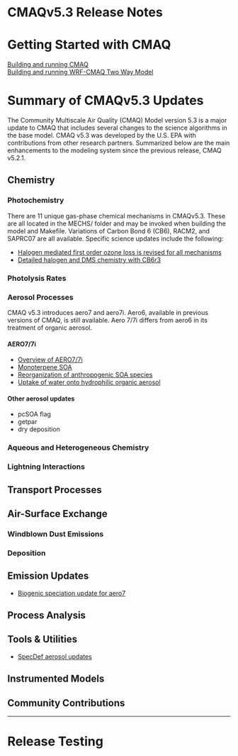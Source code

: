 CMAQv5.3 Release Notes 
=====================================

# Getting Started with CMAQ  
[Building and running CMAQ](../../../DOCS/User_Manual/CMAQ_OGD_ch05_sys_req.md)  
[Building and running WRF-CMAQ Two Way Model](Two_Way_Coupled_WRF-CMAQ.md)

# Summary of CMAQv5.3 Updates

The Community Multiscale Air Quality (CMAQ) Model version 5.3 is a major update to CMAQ that includes several changes to the science algorithms in the base model.  CMAQ v5.3 was developed by the U.S. EPA with contributions from other research partners. Summarized below are the main enhancements to the modeling system since the previous release, CMAQ v5.2.1.

<a id="chemistry"></a>
## Chemistry
### Photochemistry
There are 11 unique gas-phase chemical mechanisms in CMAQv5.3. These are all located in the MECHS/ folder and may be invoked when building the model and Makefile. Variations of Carbon Bond 6 (CB6), RACM2, and SAPRC07 are all available. Specific science updates include the following:  
 * [Halogen mediated first order ozone loss is revised for all mechanisms](simple_halogen_chemistry.md)
 * [Detailed halogen and DMS chemistry with CB6r3](detailed_halogen_and_DMS_chemistry.md)
 
### Photolysis Rates

### Aerosol Processes
CMAQ v5.3 introduces aero7 and aero7i. Aero6, available in previous versions of CMAQ, is still available. Aero 7/7i differs from aero6 in its treatment of organic aerosol.
#### AERO7/7i
  * [Overview of AERO7/7i](aero7_overview.md)  
  * [Monoterpene SOA](monoterpene_SOA.md)  
  * [Reorganization of anthropogenic SOA species](anthro_SOA.md)  
  * [Uptake of water onto hydrophilic organic aerosol](organic_water.md)  
  
#### Other aerosol updates
  * pcSOA flag
  * getpar
  * dry deposition


### Aqueous and Heterogeneous Chemistry

### Lightning Interactions
 
## Transport Processes

## Air-Surface Exchange
### Windblown Dust Emissions

### Deposition

## Emission Updates
 * [Biogenic speciation update for aero7](biogenic_apinene.md)

## Process Analysis

## Tools & Utilities
 * [SpecDef aerosol updates](specdef_aero.md)

## Instrumented Models

## Community Contributions

-----
# Release Testing

